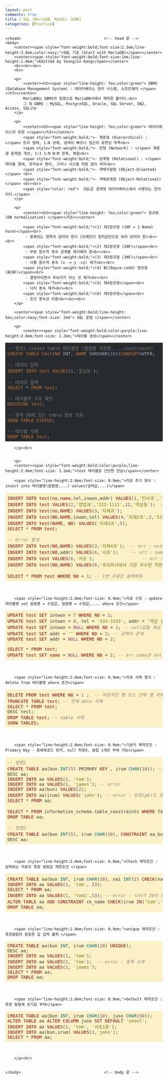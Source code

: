 ```yaml
---
layout: post
comments: true
title : SQL (MariaDB, MySQL) [KOR]
categories: [Practice]
---
```


<html>									<!-- html 의 시작 -->
	<head>										<!-- head 의시작 -->
		<meta charset="utf-8"> 							<!-- 한국어 지원 --> 

	</head>										<!-- head 끝 -->
	<body>
		<center><span style="font-weight:bold;font-size:2.3em;line-height:3.0em;color:navy;">SQL 기초 (Start with MariaDB)</span></center>						
		<center><span style="font-weight:bold;font-size:1em;line-height:1.0em;">Editted by YoungJin Kang</span></center>
		<br><br><br>
		<hr>

		<p>
			<center><h3><span style="line-height: 7ex;color:green"> DBMS (Database Management System) : 데이터베이스 관리 시스템, 소프트웨어 </span></h3></center>
			MariaDB는 DBMS의 일종으로 MariaDB사에서 제작한 툴이다.<br>
			그 외 DBMS : MySQL, PostgreSQL, Oracle, SQL Server, DB2, Access, SQLite 
		</p>

		<p>
			<center><h3><span style="line-height: 7ex;color:green"> 데이터베이스의 유형 </span></h3></center>
			<span style="font-weight:bold;">- 계층형 (Hierarchical) :</span> 트리 형태, 1:N 관계, 검색이 빠르나 접근의 유연성 부족<br>
			<span style="font-weight:bold;">- 망형 (Network) : </span> 계층형 문제점 개선, 1:1 1:N N:M 관계, 복잡<br>
			<span style="font-weight:bold;">- 관계형 (Relational) : </span> 테이블 형태, 유지보수 편리, 그러나 시스템 자원 많이 차지<br>
			<span style="font-weight:bold;">- 객체지향형 (Object-Oriented) </span> <br>
			<span style="font-weight:bold;">- 객체관계형 (Object-Relational)</span> <br><br>
			<span style="color: red">  SQL은 관계형 데이터베이스에서 사용되는 언어이다.</span>
		</p>

		<p>
			<center><h3><span style="line-height: 7ex;color:green"> 정규화 (DB normalization) </span></h3></center>

			<span style="font-weight:bold;">(1) 제1정규형 (1NF = 1 Nomal Form)</span><br>
			 - 중복되는 항목이 없어야 한다 (도메인이 원자값만으로 되어 있어야 함)<br><br>
			<span style="font-weight:bold;">(2) 제2정규형 (2NF)</span><br>
			 - 부분 함수적 종속 관계를 제거해야 함<br><br>
			<span style="font-weight:bold;">(3) 제3정규형 (3NF)</span><br>
			 - 이행 함수적 종속 (x -> y ->z) 제거<br><br>
			<span style="font-weight:bold;">(4) BC(Boyce-codd) 정규형 (BCNF)</span><br>
			 - 결정자이면서 후보키가 아닌 것 제거<br><br>
			<span style="font-weight:bold;">(5) 제4정규형</span><br>
			 - 다치 종속 제거<br><br>
			<span style="font-weight:bold;">(6) 제5정규형</span><br>
			 - 조인 종속성 이용<br><br><br>
		</p>

		<center><span style="font-weight:bold;line-height: 5ex;color:navy;font-size: 2em"> SQL 문법 </span></center>
		
		<p>
			<center><span style="font-weight:bold;color:purple;line-height:2.0em;font-size: 1.2em;">테이블 생성</span></center>
<pre class="hljs" style="color: rgb(169, 183, 198); background: rgb(40, 43, 46); display: block; overflow-x: auto; padding: 0.5em;"><span class="hljs-comment" style="color: grey;">-- 형식) create table 테이블명 (칼럼명 자료형, ...constraint)</span>
<span class="hljs-keyword" style="color: rgb(204, 120, 50);">CREATE</span> <span class="hljs-keyword" style="color: rgb(204, 120, 50);">TABLE</span> <span class="hljs-keyword" style="color: rgb(204, 120, 50);">test</span>(<span class="hljs-keyword" style="color: rgb(204, 120, 50);">NO</span> <span class="hljs-built_in">INT</span>, <span class="hljs-keyword" style="color: rgb(204, 120, 50);">NAME</span> <span class="hljs-built_in">VARCHAR</span>(<span class="hljs-number" style="color: rgb(104, 151, 187);">10</span>))<span class="hljs-keyword" style="color: rgb(204, 120, 50);">CHARSET</span>=UTF8;

<span class="hljs-comment" style="color: grey;">-- 데이터 입력</span>
<span class="hljs-keyword" style="color: rgb(204, 120, 50);">INSERT</span> <span class="hljs-keyword" style="color: rgb(204, 120, 50);">INTO</span> <span class="hljs-keyword" style="color: rgb(204, 120, 50);">test</span> <span class="hljs-keyword" style="color: rgb(204, 120, 50);">VALUES</span>(<span class="hljs-number" style="color: rgb(104, 151, 187);">1</span>,<span class="hljs-string" style="color: rgb(106, 135, 89);">'홍길동'</span>);

<span class="hljs-comment" style="color: grey;">-- 데이터 출력</span>
<span class="hljs-keyword" style="color: rgb(204, 120, 50);">SELECT</span> * <span class="hljs-keyword" style="color: rgb(204, 120, 50);">FROM</span> <span class="hljs-keyword" style="color: rgb(204, 120, 50);">test</span>;  

<span class="hljs-comment" style="color: grey;">-- 테이블의 구조 확인</span>
<span class="hljs-keyword" style="color: rgb(204, 120, 50);">DESCRIBE</span> <span class="hljs-keyword" style="color: rgb(204, 120, 50);">test</span>; 	

<span class="hljs-comment" style="color: grey;">-- 현재 DB에 있는 table 정보 조회</span>
<span class="hljs-keyword" style="color: rgb(204, 120, 50);">SHOW</span> <span class="hljs-keyword" style="color: rgb(204, 120, 50);">TABLE</span> <span class="hljs-keyword" style="color: rgb(204, 120, 50);">STATUS</span>; 	

<span class="hljs-comment" style="color: grey;">-- 테이블 삭제</span>
<span class="hljs-keyword" style="color: rgb(204, 120, 50);">DROP</span> <span class="hljs-keyword" style="color: rgb(204, 120, 50);">TABLE</span> <span class="hljs-keyword" style="color: rgb(204, 120, 50);">test</span>;</pre>
		</p><br>


		<p>
		<center><span style="font-weight:bold;color:purple;line-height:2.0em;font-size: 1.2em;">test 테이블로 간단한 연습</span></center>	

		<span style="line-height:2.0em;font-size: 0.9em;">자료 추가 형식 : insert into 테이블명(칼럼명,...) values(입력값,...)</span>
<pre class="hljs" style="display: block; overflow-x: auto; padding: 0.5em; background: rgb(251, 241, 199); color: rgb(60, 56, 54);">
<span class="hljs-keyword" style="color: rgb(157, 0, 6);">INSERT</span> <span class="hljs-keyword" style="color: rgb(157, 0, 6);">INTO</span> <span class="hljs-keyword" style="color: rgb(157, 0, 6);">test</span>(<span class="hljs-keyword" style="color: rgb(157, 0, 6);">no</span>,<span class="hljs-keyword" style="color: rgb(157, 0, 6);">name</span>,tel,inwon,addr) <span class="hljs-keyword" style="color: rgb(157, 0, 6);">VALUES</span>(<span class="hljs-number" style="color: rgb(143, 63, 113);">1</span>,<span class="hljs-string" style="color: rgb(121, 116, 14);">'인사과'</span>,<span class="hljs-string" style="color: rgb(121, 116, 14);">'111-1111'</span>,<span class="hljs-string" style="color: rgb(121, 116, 14);">'5'</span>,<span class="hljs-string" style="color: rgb(121, 116, 14);">'삼성동'</span>);
<span class="hljs-keyword" style="color: rgb(157, 0, 6);">INSERT</span> <span class="hljs-keyword" style="color: rgb(157, 0, 6);">INTO</span> <span class="hljs-keyword" style="color: rgb(157, 0, 6);">test</span> <span class="hljs-keyword" style="color: rgb(157, 0, 6);">VALUES</span>(<span class="hljs-number" style="color: rgb(143, 63, 113);">2</span>,<span class="hljs-string" style="color: rgb(121, 116, 14);">'영업과'</span>,<span class="hljs-string" style="color: rgb(121, 116, 14);">'222-1111'</span>,<span class="hljs-number" style="color: rgb(143, 63, 113);">12</span>,<span class="hljs-string" style="color: rgb(121, 116, 14);">'역삼동'</span>);  <span class="hljs-comment" style="color: rgb(146, 131, 116); font-style: italic;">-- 칼럼과 순서와 갯수가 맞으면 안넣어도 된다.</span>
<span class="hljs-keyword" style="color: rgb(157, 0, 6);">INSERT</span> <span class="hljs-keyword" style="color: rgb(157, 0, 6);">INTO</span> <span class="hljs-keyword" style="color: rgb(157, 0, 6);">test</span>(<span class="hljs-keyword" style="color: rgb(157, 0, 6);">no</span>,<span class="hljs-keyword" style="color: rgb(157, 0, 6);">NAME</span>) <span class="hljs-keyword" style="color: rgb(157, 0, 6);">VALUES</span>(<span class="hljs-number" style="color: rgb(143, 63, 113);">3</span>,<span class="hljs-string" style="color: rgb(121, 116, 14);">'자재과'</span>);
<span class="hljs-keyword" style="color: rgb(157, 0, 6);">INSERT</span> <span class="hljs-keyword" style="color: rgb(157, 0, 6);">INTO</span> <span class="hljs-keyword" style="color: rgb(157, 0, 6);">test</span>(<span class="hljs-keyword" style="color: rgb(157, 0, 6);">NO</span>,<span class="hljs-keyword" style="color: rgb(157, 0, 6);">NAME</span>,inwon,tel) <span class="hljs-keyword" style="color: rgb(157, 0, 6);">VALUES</span>(<span class="hljs-number" style="color: rgb(143, 63, 113);">4</span>,<span class="hljs-string" style="color: rgb(121, 116, 14);">'자재2과'</span>,<span class="hljs-number" style="color: rgb(143, 63, 113);">3</span>,<span class="hljs-string" style="color: rgb(121, 116, 14);">'333-1111'</span>);
<span class="hljs-keyword" style="color: rgb(157, 0, 6);">INSERT</span> <span class="hljs-keyword" style="color: rgb(157, 0, 6);">INTO</span> <span class="hljs-keyword" style="color: rgb(157, 0, 6);">test</span>(<span class="hljs-keyword" style="color: rgb(157, 0, 6);">NAME</span>, <span class="hljs-keyword" style="color: rgb(157, 0, 6);">NO</span>) <span class="hljs-keyword" style="color: rgb(157, 0, 6);">VALUES</span>(<span class="hljs-string" style="color: rgb(121, 116, 14);">'자재3과'</span>,<span class="hljs-number" style="color: rgb(143, 63, 113);">5</span>);
<span class="hljs-keyword" style="color: rgb(157, 0, 6);">SELECT</span> * <span class="hljs-keyword" style="color: rgb(157, 0, 6);">FROM</span> <span class="hljs-keyword" style="color: rgb(157, 0, 6);">test</span>;

<span class="hljs-comment" style="color: rgb(146, 131, 116); font-style: italic;">-- Error 발생</span>
<span class="hljs-keyword" style="color: rgb(157, 0, 6);">INSERT</span> <span class="hljs-keyword" style="color: rgb(157, 0, 6);">INTO</span> <span class="hljs-keyword" style="color: rgb(157, 0, 6);">test</span>(<span class="hljs-keyword" style="color: rgb(157, 0, 6);">NO</span>,<span class="hljs-keyword" style="color: rgb(157, 0, 6);">NAME</span>) <span class="hljs-keyword" style="color: rgb(157, 0, 6);">VALUES</span>(<span class="hljs-number" style="color: rgb(143, 63, 113);">3</span>,<span class="hljs-string" style="color: rgb(121, 116, 14);">'자재4과'</span>);  <span class="hljs-comment" style="color: rgb(146, 131, 116); font-style: italic;">-- err : no는 중복 자료 불가. primary key 때문</span>
<span class="hljs-keyword" style="color: rgb(157, 0, 6);">INSERT</span> <span class="hljs-keyword" style="color: rgb(157, 0, 6);">INTO</span> <span class="hljs-keyword" style="color: rgb(157, 0, 6);">test</span>(<span class="hljs-keyword" style="color: rgb(157, 0, 6);">NO</span>,addr) <span class="hljs-keyword" style="color: rgb(157, 0, 6);">VALUES</span>(<span class="hljs-number" style="color: rgb(143, 63, 113);">6</span>,<span class="hljs-string" style="color: rgb(121, 116, 14);">'서초'</span>);     <span class="hljs-comment" style="color: rgb(146, 131, 116); font-style: italic;">-- err : name은 NOT NULL 이기 때문</span>
<span class="hljs-keyword" style="color: rgb(157, 0, 6);">INSERT</span> <span class="hljs-keyword" style="color: rgb(157, 0, 6);">INTO</span> <span class="hljs-keyword" style="color: rgb(157, 0, 6);">test</span> <span class="hljs-keyword" style="color: rgb(157, 0, 6);">VALUES</span>(<span class="hljs-number" style="color: rgb(143, 63, 113);">6</span>,<span class="hljs-string" style="color: rgb(121, 116, 14);">'서초'</span>);			     	<span class="hljs-comment" style="color: rgb(146, 131, 116); font-style: italic;">-- err : 칼럼의 순서, 갯수가 일치하지 않음</span>
<span class="hljs-keyword" style="color: rgb(157, 0, 6);">INSERT</span> <span class="hljs-keyword" style="color: rgb(157, 0, 6);">INTO</span> <span class="hljs-keyword" style="color: rgb(157, 0, 6);">test</span>(<span class="hljs-keyword" style="color: rgb(157, 0, 6);">NO</span>,<span class="hljs-keyword" style="color: rgb(157, 0, 6);">NAME</span>) <span class="hljs-keyword" style="color: rgb(157, 0, 6);">VALUES</span>(<span class="hljs-number" style="color: rgb(143, 63, 113);">6</span>,<span class="hljs-string" style="color: rgb(121, 116, 14);">'우리회사에서 가장 우수한 직원들만 있는 과'</span>) <span class="hljs-comment" style="color: rgb(146, 131, 116); font-style: italic;">-- err : name은 10자리까지만 허용</span>

<span class="hljs-keyword" style="color: rgb(157, 0, 6);">SELECT</span> * <span class="hljs-keyword" style="color: rgb(157, 0, 6);">FROM</span> <span class="hljs-keyword" style="color: rgb(157, 0, 6);">test</span> <span class="hljs-keyword" style="color: rgb(157, 0, 6);">WHERE</span> <span class="hljs-keyword" style="color: rgb(157, 0, 6);">NO</span> = <span class="hljs-number" style="color: rgb(143, 63, 113);">1</span>; <span class="hljs-comment" style="color: rgb(146, 131, 116); font-style: italic;">-- 1번 자료만 출력해줘 </span></pre><br>


		<span style="line-height:2.0em;font-size: 0.9em;">자료 수정 : update 테이블명 set 칼럼명 = 수정값, 칼럼명 = 수정값,.... where 조건</span>
<pre class="hljs" style="display: block; overflow-x: auto; padding: 0.5em; background: rgb(251, 241, 199); color: rgb(60, 56, 54);"><span class="hljs-keyword" style="color: rgb(157, 0, 6);">UPDATE</span> <span class="hljs-keyword" style="color: rgb(157, 0, 6);">test</span> <span class="hljs-keyword" style="color: rgb(157, 0, 6);">SET</span> intwon = <span class="hljs-number" style="color: rgb(143, 63, 113);">7</span> <span class="hljs-keyword" style="color: rgb(157, 0, 6);">WHERE</span> <span class="hljs-keyword" style="color: rgb(157, 0, 6);">NO</span> = <span class="hljs-number" style="color: rgb(143, 63, 113);">1</span>;
<span class="hljs-keyword" style="color: rgb(157, 0, 6);">UPDATE</span> <span class="hljs-keyword" style="color: rgb(157, 0, 6);">test</span> <span class="hljs-keyword" style="color: rgb(157, 0, 6);">SET</span> intwon = <span class="hljs-number" style="color: rgb(143, 63, 113);">8</span>, tel = <span class="hljs-string" style="color: rgb(121, 116, 14);">'333-3333'</span>, addr = <span class="hljs-string" style="color: rgb(121, 116, 14);">'역삼 1동'</span> <span class="hljs-keyword" style="color: rgb(157, 0, 6);">WHERE</span> <span class="hljs-keyword" style="color: rgb(157, 0, 6);">NO</span> = <span class="hljs-number" style="color: rgb(143, 63, 113);">3</span>;
<span class="hljs-keyword" style="color: rgb(157, 0, 6);">UPDATE</span> <span class="hljs-keyword" style="color: rgb(157, 0, 6);">test</span> <span class="hljs-keyword" style="color: rgb(157, 0, 6);">SET</span> intwon = <span class="hljs-literal" style="color: rgb(143, 63, 113);">NULL</span> <span class="hljs-keyword" style="color: rgb(157, 0, 6);">WHERE</span> <span class="hljs-keyword" style="color: rgb(157, 0, 6);">NO</span> = <span class="hljs-number" style="color: rgb(143, 63, 113);">1</span>; <span class="hljs-comment" style="color: rgb(146, 131, 116); font-style: italic;">-- null값을 제공</span>
<span class="hljs-keyword" style="color: rgb(157, 0, 6);">UPDATE</span> <span class="hljs-keyword" style="color: rgb(157, 0, 6);">test</span> <span class="hljs-keyword" style="color: rgb(157, 0, 6);">SET</span> addr = <span class="hljs-string" style="color: rgb(121, 116, 14);">''</span> <span class="hljs-keyword" style="color: rgb(157, 0, 6);">WHERE</span> <span class="hljs-keyword" style="color: rgb(157, 0, 6);">NO</span> = <span class="hljs-number" style="color: rgb(143, 63, 113);">2</span>; <span class="hljs-comment" style="color: rgb(146, 131, 116); font-style: italic;">-- 공백이 존재</span>
<span class="hljs-keyword" style="color: rgb(157, 0, 6);">UPDATE</span> <span class="hljs-keyword" style="color: rgb(157, 0, 6);">test</span> <span class="hljs-keyword" style="color: rgb(157, 0, 6);">SET</span> addr = <span class="hljs-literal" style="color: rgb(143, 63, 113);">NULL</span> <span class="hljs-keyword" style="color: rgb(157, 0, 6);">WHERE</span> <span class="hljs-keyword" style="color: rgb(157, 0, 6);">NO</span> = <span class="hljs-number" style="color: rgb(143, 63, 113);">2</span>;

<span class="hljs-keyword" style="color: rgb(157, 0, 6);">SELECT</span> * <span class="hljs-keyword" style="color: rgb(157, 0, 6);">FROM</span> <span class="hljs-keyword" style="color: rgb(157, 0, 6);">test</span>; 
<span class="hljs-keyword" style="color: rgb(157, 0, 6);">UPDATE</span> <span class="hljs-keyword" style="color: rgb(157, 0, 6);">test</span> <span class="hljs-keyword" style="color: rgb(157, 0, 6);">SET</span> <span class="hljs-keyword" style="color: rgb(157, 0, 6);">name</span> = <span class="hljs-literal" style="color: rgb(143, 63, 113);">NULL</span> <span class="hljs-keyword" style="color: rgb(157, 0, 6);">WHERE</span> <span class="hljs-keyword" style="color: rgb(157, 0, 6);">NO</span> = <span class="hljs-number" style="color: rgb(143, 63, 113);">2</span>; <span class="hljs-comment" style="color: rgb(146, 131, 116); font-style: italic;">-- err name은 not null이라서 안된다.</span></pre><br>

		<span style="line-height:2.0em;font-size: 0.9em;">자료 삭제 형식 : delete from 테이블명 where 조건</span>
<pre class="hljs" style="display: block; overflow-x: auto; padding: 0.5em; background: rgb(251, 241, 199); color: rgb(60, 56, 54);"><span class="hljs-keyword" style="color: rgb(157, 0, 6);">DELETE</span> <span class="hljs-keyword" style="color: rgb(157, 0, 6);">FROM</span> <span class="hljs-keyword" style="color: rgb(157, 0, 6);">test</span> <span class="hljs-keyword" style="color: rgb(157, 0, 6);">WHERE</span> <span class="hljs-keyword" style="color: rgb(157, 0, 6);">NO</span> = <span class="hljs-number" style="color: rgb(143, 63, 113);">1</span> ;  <span class="hljs-comment" style="color: rgb(146, 131, 116); font-style: italic;">-- 부분적인 행 또는 전체 행 삭제</span>
<span class="hljs-keyword" style="color: rgb(157, 0, 6);">TRUNCATE</span> <span class="hljs-keyword" style="color: rgb(157, 0, 6);">TABLE</span> <span class="hljs-keyword" style="color: rgb(157, 0, 6);">test</span>; <span class="hljs-comment" style="color: rgb(146, 131, 116); font-style: italic;">-- 전체 data 삭제</span>
<span class="hljs-keyword" style="color: rgb(157, 0, 6);">SELECT</span> * <span class="hljs-keyword" style="color: rgb(157, 0, 6);">FROM</span> <span class="hljs-keyword" style="color: rgb(157, 0, 6);">test</span>;
DESC test;
<span class="hljs-keyword" style="color: rgb(157, 0, 6);">DROP</span> <span class="hljs-keyword" style="color: rgb(157, 0, 6);">TABLE</span> <span class="hljs-keyword" style="color: rgb(157, 0, 6);">test</span>; <span class="hljs-comment" style="color: rgb(146, 131, 116); font-style: italic;">-- table 삭제</span>
<span class="hljs-keyword" style="color: rgb(157, 0, 6);">SHOW</span> <span class="hljs-keyword" style="color: rgb(157, 0, 6);">TABLES</span>;</pre><br>

		<span style="line-height:2.0em;font-size: 0.9em;">기본키 제약조건 : Primary Key - 중복레코드 방지, null 허용X, 칼럽 1개만 부여 가능</span>
<pre class="hljs" style="display: block; overflow-x: auto; padding: 0.5em; background: rgb(251, 241, 199); color: rgb(60, 56, 54);"><span class="hljs-comment" style="color: rgb(146, 131, 116); font-style: italic;">-- 방법1</span>
<span class="hljs-keyword" style="color: rgb(157, 0, 6);">CREATE</span> <span class="hljs-keyword" style="color: rgb(157, 0, 6);">TABLE</span> aa(bun <span class="hljs-built_in" style="color: rgb(7, 102, 120);">INT</span>(<span class="hljs-number" style="color: rgb(143, 63, 113);">5</span>) PRIMARY <span class="hljs-keyword" style="color: rgb(157, 0, 6);">KEY</span> , irum <span class="hljs-built_in" style="color: rgb(7, 102, 120);">CHAR</span>(<span class="hljs-number" style="color: rgb(143, 63, 113);">10</span>)); <span class="hljs-comment" style="color: rgb(146, 131, 116); font-style: italic;">-- bun = pk, 중복X, null X</span>
DESC aa;
<span class="hljs-keyword" style="color: rgb(157, 0, 6);">INSERT</span> <span class="hljs-keyword" style="color: rgb(157, 0, 6);">INTO</span> aa <span class="hljs-keyword" style="color: rgb(157, 0, 6);">VALUES</span>(<span class="hljs-number" style="color: rgb(143, 63, 113);">1</span>, <span class="hljs-string" style="color: rgb(121, 116, 14);">'tom'</span>);
<span class="hljs-keyword" style="color: rgb(157, 0, 6);">INSERT</span> <span class="hljs-keyword" style="color: rgb(157, 0, 6);">INTO</span> aa <span class="hljs-keyword" style="color: rgb(157, 0, 6);">VALUES</span>(<span class="hljs-number" style="color: rgb(143, 63, 113);">1</span>, <span class="hljs-string" style="color: rgb(121, 116, 14);">'james'</span>); <span class="hljs-comment" style="color: rgb(146, 131, 116); font-style: italic;">-- error</span>
<span class="hljs-keyword" style="color: rgb(157, 0, 6);">INSERT</span> <span class="hljs-keyword" style="color: rgb(157, 0, 6);">INTO</span> aa(bun) <span class="hljs-keyword" style="color: rgb(157, 0, 6);">VALUES</span>(<span class="hljs-number" style="color: rgb(143, 63, 113);">2</span>);
<span class="hljs-keyword" style="color: rgb(157, 0, 6);">INSERT</span> <span class="hljs-keyword" style="color: rgb(157, 0, 6);">INTO</span> aa(irum) <span class="hljs-keyword" style="color: rgb(157, 0, 6);">VALUES</span>(<span class="hljs-string" style="color: rgb(121, 116, 14);">'john'</span>); <span class="hljs-comment" style="color: rgb(146, 131, 116); font-style: italic;">-- error : 번호(pk)도 포함되어야함</span>
<span class="hljs-keyword" style="color: rgb(157, 0, 6);">SELECT</span> * <span class="hljs-keyword" style="color: rgb(157, 0, 6);">FROM</span> aa;

<span class="hljs-keyword" style="color: rgb(157, 0, 6);">SELECT</span> * <span class="hljs-keyword" style="color: rgb(157, 0, 6);">FROM</span> information_schema.table_constraints <span class="hljs-keyword" style="color: rgb(157, 0, 6);">WHERE</span> TABLE_NAME=<span class="hljs-string" style="color: rgb(121, 116, 14);">'aa'</span>; <span class="hljs-comment" style="color: rgb(146, 131, 116); font-style: italic;">-- aa table의 제약조건 확인</span>
<span class="hljs-keyword" style="color: rgb(157, 0, 6);">DROP</span> <span class="hljs-keyword" style="color: rgb(157, 0, 6);">TABLE</span> aa;

<span class="hljs-comment" style="color: rgb(146, 131, 116); font-style: italic;">-- 방법2</span>
<span class="hljs-keyword" style="color: rgb(157, 0, 6);">CREATE</span> <span class="hljs-keyword" style="color: rgb(157, 0, 6);">TABLE</span> aa(bun <span class="hljs-built_in" style="color: rgb(7, 102, 120);">INT</span>(<span class="hljs-number" style="color: rgb(143, 63, 113);">5</span>), irum <span class="hljs-built_in" style="color: rgb(7, 102, 120);">CHAR</span>(<span class="hljs-number" style="color: rgb(143, 63, 113);">10</span>), <span class="hljs-keyword" style="color: rgb(157, 0, 6);">CONSTRAINT</span> aa_bun_pk PRIMARY <span class="hljs-keyword" style="color: rgb(157, 0, 6);">KEY</span>(bun)); <span class="hljs-comment" style="color: rgb(146, 131, 116); font-style: italic;">-- aa_bun_pk라고 primary key에다가 이름을 인위적으로 부여가능</span>
DESC aa;</pre><br>

		<span style="line-height:2.0em;font-size: 0.9em;">Check 제약조건 : 입력되는 자료의 특정 칼럼값 제한조건 </span>
<pre class="hljs" style="display: block; overflow-x: auto; padding: 0.5em; background: rgb(251, 241, 199); color: rgb(60, 56, 54);"><span class="hljs-keyword" style="color: rgb(157, 0, 6);">CREATE</span> <span class="hljs-keyword" style="color: rgb(157, 0, 6);">TABLE</span> aa(bun <span class="hljs-built_in" style="color: rgb(7, 102, 120);">INT</span>, irum <span class="hljs-built_in" style="color: rgb(7, 102, 120);">CHAR</span>(<span class="hljs-number" style="color: rgb(143, 63, 113);">10</span>), nai <span class="hljs-built_in" style="color: rgb(7, 102, 120);">INT</span>(<span class="hljs-number" style="color: rgb(143, 63, 113);">2</span>) <span class="hljs-keyword" style="color: rgb(157, 0, 6);">CHECK</span>(nai &gt;= <span class="hljs-number" style="color: rgb(143, 63, 113);">20</span>)); <span class="hljs-comment" style="color: rgb(146, 131, 116); font-style: italic;">-- 나이의 조건 추가</span>
<span class="hljs-keyword" style="color: rgb(157, 0, 6);">INSERT</span> <span class="hljs-keyword" style="color: rgb(157, 0, 6);">INTO</span> aa <span class="hljs-keyword" style="color: rgb(157, 0, 6);">VALUES</span>(<span class="hljs-number" style="color: rgb(143, 63, 113);">1</span>, <span class="hljs-string" style="color: rgb(121, 116, 14);">'tom'</span>, <span class="hljs-number" style="color: rgb(143, 63, 113);">23</span>);
<span class="hljs-keyword" style="color: rgb(157, 0, 6);">SELECT</span> * <span class="hljs-keyword" style="color: rgb(157, 0, 6);">FROM</span> aa;
<span class="hljs-keyword" style="color: rgb(157, 0, 6);">INSERT</span> <span class="hljs-keyword" style="color: rgb(157, 0, 6);">INTO</span> aa <span class="hljs-keyword" style="color: rgb(157, 0, 6);">VALUES</span>(<span class="hljs-number" style="color: rgb(143, 63, 113);">1</span>, <span class="hljs-string" style="color: rgb(121, 116, 14);">'tom2'</span>,<span class="hljs-number" style="color: rgb(143, 63, 113);">13</span>); <span class="hljs-comment" style="color: rgb(146, 131, 116); font-style: italic;">-- error : 나이가 20이 안넘음</span>
<span class="hljs-keyword" style="color: rgb(157, 0, 6);">ALTER</span> <span class="hljs-keyword" style="color: rgb(157, 0, 6);">TABLE</span> aa <span class="hljs-keyword" style="color: rgb(157, 0, 6);">ADD</span> <span class="hljs-keyword" style="color: rgb(157, 0, 6);">CONSTRAINT</span> ck_name <span class="hljs-keyword" style="color: rgb(157, 0, 6);">CHECK</span>(irum <span class="hljs-keyword" style="color: rgb(157, 0, 6);">IN</span>(<span class="hljs-string" style="color: rgb(121, 116, 14);">'tom'</span>,<span class="hljs-string" style="color: rgb(121, 116, 14);">'john'</span>));  <span class="hljs-comment" style="color: rgb(146, 131, 116); font-style: italic;">-- 이미 만들어진 테이블에 대해 조건 추가</span>
<span class="hljs-keyword" style="color: rgb(157, 0, 6);">DROP</span> <span class="hljs-keyword" style="color: rgb(157, 0, 6);">TABLE</span> aa;</pre><br>

		<span style="line-height:2.0em;font-size: 0.9em;">unique 제약조건 : 특정칼럼의 동일한 값 입력 불허 </span>
<pre class="hljs" style="display: block; overflow-x: auto; padding: 0.5em; background: rgb(251, 241, 199); color: rgb(60, 56, 54);"><span class="hljs-keyword" style="color: rgb(157, 0, 6);">CREATE</span> <span class="hljs-keyword" style="color: rgb(157, 0, 6);">TABLE</span> aa(bun <span class="hljs-built_in" style="color: rgb(7, 102, 120);">INT</span>, irum <span class="hljs-built_in" style="color: rgb(7, 102, 120);">CHAR</span>(<span class="hljs-number" style="color: rgb(143, 63, 113);">10</span>) <span class="hljs-keyword" style="color: rgb(157, 0, 6);">UNIQUE</span>);
DESC aa;
<span class="hljs-keyword" style="color: rgb(157, 0, 6);">INSERT</span> <span class="hljs-keyword" style="color: rgb(157, 0, 6);">INTO</span> aa <span class="hljs-keyword" style="color: rgb(157, 0, 6);">VALUES</span>(<span class="hljs-number" style="color: rgb(143, 63, 113);">1</span>, <span class="hljs-string" style="color: rgb(121, 116, 14);">'tom'</span>);
<span class="hljs-keyword" style="color: rgb(157, 0, 6);">INSERT</span> <span class="hljs-keyword" style="color: rgb(157, 0, 6);">INTO</span> aa <span class="hljs-keyword" style="color: rgb(157, 0, 6);">VALUES</span>(<span class="hljs-number" style="color: rgb(143, 63, 113);">2</span>, <span class="hljs-string" style="color: rgb(121, 116, 14);">'tom'</span>);  <span class="hljs-comment" style="color: rgb(146, 131, 116); font-style: italic;">-- error : 중복 오류</span>
<span class="hljs-keyword" style="color: rgb(157, 0, 6);">INSERT</span> <span class="hljs-keyword" style="color: rgb(157, 0, 6);">INTO</span> aa <span class="hljs-keyword" style="color: rgb(157, 0, 6);">VALUES</span>(<span class="hljs-number" style="color: rgb(143, 63, 113);">2</span>, <span class="hljs-string" style="color: rgb(121, 116, 14);">'james'</span>);
<span class="hljs-keyword" style="color: rgb(157, 0, 6);">SELECT</span> * <span class="hljs-keyword" style="color: rgb(157, 0, 6);">FROM</span> aa;
<span class="hljs-keyword" style="color: rgb(157, 0, 6);">DROP</span> <span class="hljs-keyword" style="color: rgb(157, 0, 6);">TABLE</span> aa;</pre><br>

		<span style="line-height:2.0em;font-size: 0.9em;">default 제약조건 : 특정 칼럼에 초기값 부여</span>

<pre class="hljs" style="display: block; overflow-x: auto; padding: 0.5em; background: rgb(251, 241, 199); color: rgb(60, 56, 54);"><span class="hljs-keyword" style="color: rgb(157, 0, 6);">CREATE</span> <span class="hljs-keyword" style="color: rgb(157, 0, 6);">TABLE</span> aa(bun <span class="hljs-built_in" style="color: rgb(7, 102, 120);">INT</span>, irum <span class="hljs-built_in" style="color: rgb(7, 102, 120);">CHAR</span>(<span class="hljs-number" style="color: rgb(143, 63, 113);">10</span>), juso <span class="hljs-built_in" style="color: rgb(7, 102, 120);">CHAR</span>(<span class="hljs-number" style="color: rgb(143, 63, 113);">50</span>)); 
<span class="hljs-keyword" style="color: rgb(157, 0, 6);">ALTER</span> <span class="hljs-keyword" style="color: rgb(157, 0, 6);">TABLE</span> aa <span class="hljs-keyword" style="color: rgb(157, 0, 6);">ALTER</span> <span class="hljs-keyword" style="color: rgb(157, 0, 6);">COLUMN</span> juso <span class="hljs-keyword" style="color: rgb(157, 0, 6);">SET</span> <span class="hljs-keyword" style="color: rgb(157, 0, 6);">DEFAULT</span> <span class="hljs-string" style="color: rgb(121, 116, 14);">'seoul'</span>;
<span class="hljs-keyword" style="color: rgb(157, 0, 6);">INSERT</span> <span class="hljs-keyword" style="color: rgb(157, 0, 6);">INTO</span> aa <span class="hljs-keyword" style="color: rgb(157, 0, 6);">VALUES</span>(<span class="hljs-number" style="color: rgb(143, 63, 113);">1</span>, <span class="hljs-string" style="color: rgb(121, 116, 14);">'tom'</span>, <span class="hljs-string" style="color: rgb(121, 116, 14);">'서초1동'</span>);
<span class="hljs-keyword" style="color: rgb(157, 0, 6);">INSERT</span> <span class="hljs-keyword" style="color: rgb(157, 0, 6);">INTO</span> aa(bun,irum) <span class="hljs-keyword" style="color: rgb(157, 0, 6);">VALUES</span>(<span class="hljs-number" style="color: rgb(143, 63, 113);">2</span>,<span class="hljs-string" style="color: rgb(121, 116, 14);">'john'</span>);
<span class="hljs-keyword" style="color: rgb(157, 0, 6);">SELECT</span> * <span class="hljs-keyword" style="color: rgb(157, 0, 6);">FROM</span> aa;</pre><br>

		</p><br>


	</body>										<!-- body 끝 -->
</html>									
